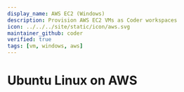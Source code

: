 ```yaml
---
display_name: AWS EC2 (Windows)
description: Provision AWS EC2 VMs as Coder workspaces
icon: ../../../site/static/icon/aws.svg
maintainer_github: coder
verified: true
tags: [vm, windows, aws]
---
```

# Ubuntu Linux on AWS